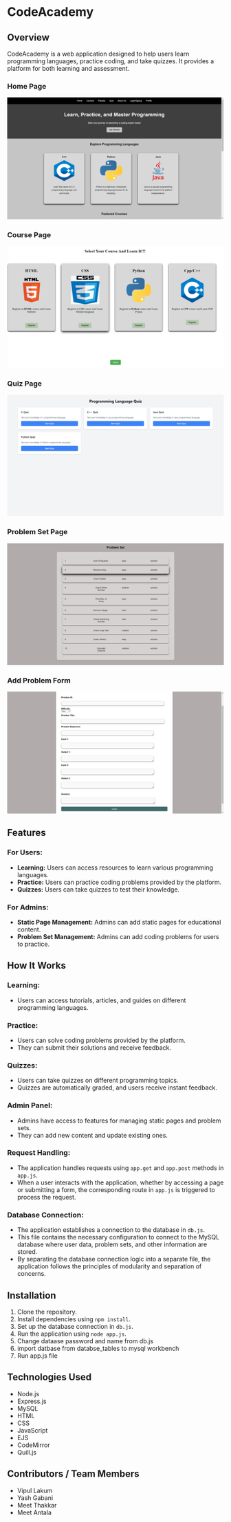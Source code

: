 # CodeAcademy

## Overview
CodeAcademy is a web application designed to help users learn programming languages, practice coding, and take quizzes. It provides a platform for both learning and assessment.

### Home Page
![Home Page](public/logo/home.png)

### Course Page
![Course Page](public/logo/course.png)

### Quiz Page
![Quiz Page](public/logo/quiz.png)

### Problem Set Page
![Problem Set Page](public/logo/problems.png)

### Add Problem Form
![Add Problem Form](public/logo/addproblem.png)

## Features

### For Users:
- **Learning:** Users can access resources to learn various programming languages.
- **Practice:** Users can practice coding problems provided by the platform.
- **Quizzes:** Users can take quizzes to test their knowledge.

### For Admins:
- **Static Page Management:** Admins can add static pages for educational content.
- **Problem Set Management:** Admins can add coding problems for users to practice.

## How It Works

### Learning:
- Users can access tutorials, articles, and guides on different programming languages.

### Practice:
- Users can solve coding problems provided by the platform.
- They can submit their solutions and receive feedback.

### Quizzes:
- Users can take quizzes on different programming topics.
- Quizzes are automatically graded, and users receive instant feedback.

### Admin Panel:
- Admins have access to features for managing static pages and problem sets.
- They can add new content and update existing ones.

### Request Handling:
- The application handles requests using `app.get` and `app.post` methods in `app.js`.
- When a user interacts with the application, whether by accessing a page or submitting a form, the corresponding route in `app.js` is triggered to process the request.

### Database Connection:
- The application establishes a connection to the database in `db.js`.
- This file contains the necessary configuration to connect to the MySQL database where user data, problem sets, and other information are stored.
- By separating the database connection logic into a separate file, the application follows the principles of modularity and separation of concerns.

## Installation
1. Clone the repository.
2. Install dependencies using `npm install`.
3. Set up the database connection in `db.js`.
4. Run the application using `node app.js`.
5. Change dataase password and name from db.js
6. import datbase from databse_tables  to mysql workbench
7. Run app.js file

## Technologies Used
- Node.js
- Express.js
- MySQL
- HTML
- CSS
- JavaScript
- EJS
- CodeMirror
- Quill.js

## Contributors / Team Members
- Vipul Lakum
- Yash Gabani
- Meet Thakkar
- Meet Antala

